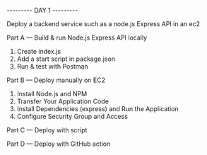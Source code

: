 --------- DAY 1 ---------

Deploy a backend service such as a node.js Express API in an ec2

Part A — Build & run Node.js Express API locally
1. Create index.js
2. Add a start script in package.json
3. Run & test with Postman

Part B — Deploy manually on EC2
1. Install Node.js and NPM
2. Transfer Your Application Code
3. Install Dependencies (express) and Run the Application
4. Configure Security Group and Access

Part C — ⁠Deploy with script

Part D ⁠— Deploy with GitHub action
